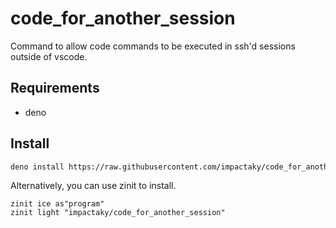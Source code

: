 # code_for_another_session

Command to allow code commands to be executed in ssh'd sessions outside of vscode.

## Requirements

* deno

## Install

```sh
deno install https://raw.githubusercontent.com/impactaky/code_for_another_session/main/code --allow-run --allow-read --allow-env --allow-sys
```

Alternatively, you can use zinit to install.

```
zinit ice as"program"
zinit light "impactaky/code_for_another_session"
```
